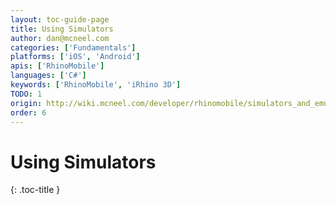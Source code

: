 ```yaml
---
layout: toc-guide-page
title: Using Simulators
author: dan@mcneel.com
categories: ['Fundamentals']
platforms: ['iOS', 'Android']
apis: ['RhinoMobile']
languages: ['C#']
keywords: ['RhinoMobile', 'iRhino 3D']
TODO: 1
origin: http://wiki.mcneel.com/developer/rhinomobile/simulators_and_emulators
order: 6
---
```


# Using Simulators
{: .toc-title }
